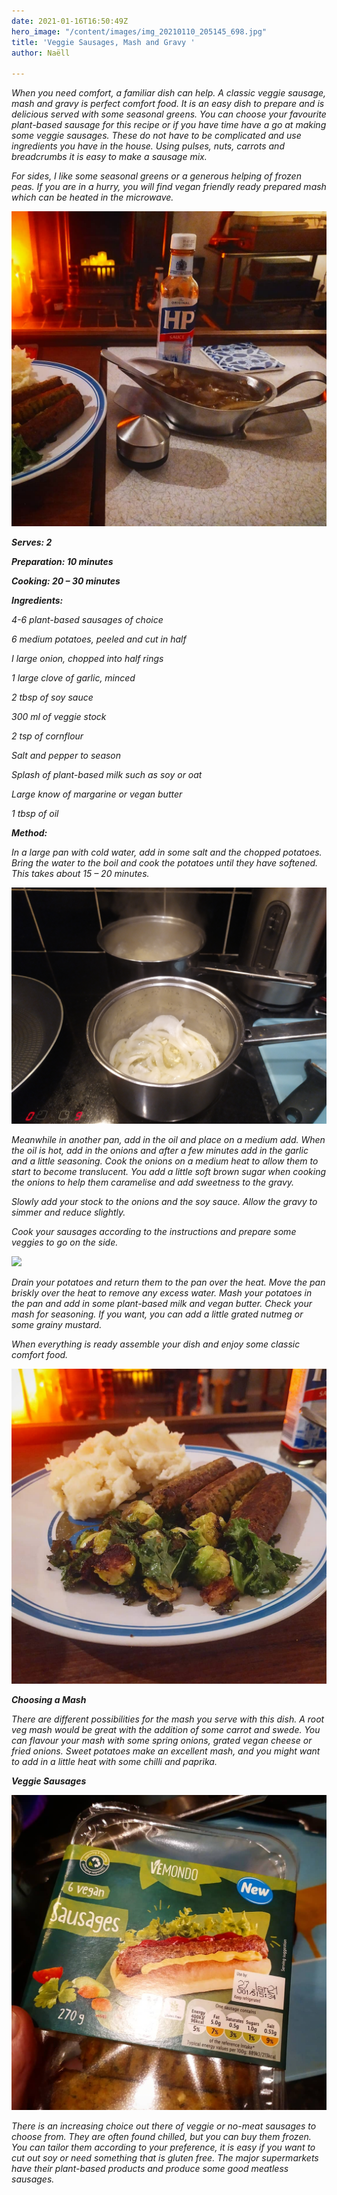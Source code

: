```yaml
---
date: 2021-01-16T16:50:49Z
hero_image: "/content/images/img_20210110_205145_698.jpg"
title: 'Veggie Sausages, Mash and Gravy '
author: Naëll

---
```

_When you need comfort, a familiar dish can help. A classic veggie sausage, mash and gravy is perfect comfort food. It is an easy dish to prepare and is delicious served with some seasonal greens. You can choose your favourite plant-based sausage for this recipe or if you have time have a go at making some veggie sausages. These do not have to be complicated and use ingredients you have in the house. Using pulses, nuts, carrots and breadcrumbs it is easy to make a sausage mix._

_For sides, I like some seasonal greens or a generous helping of frozen peas. If you are in a hurry, you will find vegan friendly ready prepared mash which can be heated in the microwave._ 

![](/content/images/img_20210110_205145_695.jpg)

**_Serves: 2_**

**_Preparation: 10 minutes_**

**_Cooking: 20 – 30 minutes_**

**_Ingredients:_**

_4-6 plant-based sausages of choice_

_6 medium potatoes, peeled and cut in half_

_I large onion, chopped into half rings_

_1 large clove of garlic, minced_

_2 tbsp of soy sauce_

_300 ml of veggie stock_

_2 tsp of cornflour_

_Salt and pepper to season_

_Splash of plant-based milk such as soy or oat_

_Large know of margarine or vegan butter_

_1 tbsp of oil_

**_Method:_**

_In a large pan with cold water, add in some salt and the chopped potatoes. Bring the water to the boil and cook the potatoes until they have softened. This takes about 15 – 20 minutes._

![](/content/images/img_20210110_195927.jpg)

_Meanwhile in another pan, add in the oil and place on a medium add. When the oil is hot, add in the onions and after a few minutes add in the garlic and a little seasoning. Cook the onions on a medium heat to allow them to start to become translucent. You add a little soft brown sugar when cooking the onions to help them caramelise and add sweetness to the gravy._ 

_Slowly add your stock to the onions and the soy sauce. Allow the gravy to simmer and reduce slightly._

_Cook your sausages according to the instructions and prepare some veggies to go on the side._

![](/content/images/img_20210110_200122.jpg)

_Drain your potatoes and return them to the pan over the heat. Move the pan briskly over the heat to remove any excess water. Mash your potatoes in the pan and add in some plant-based milk and vegan butter. Check your mash for seasoning. If you want, you can add a little grated nutmeg or some grainy mustard._

_When everything is ready assemble your dish and enjoy some classic comfort food._

![](/content/images/img_20210110_205145_698.jpg)

**_Choosing a Mash_**

_There are different possibilities for the mash you serve with this dish. A root veg mash would be great with the addition of some carrot and swede. You can flavour your mash with some spring onions, grated vegan cheese or fried onions. Sweet potatoes make an excellent mash, and you might want to add in a little heat with some chilli and paprika._

**_Veggie Sausages_**

![](/content/images/img_20210110_205145_701.jpg)

_There is an increasing choice out there of veggie or no-meat sausages to choose from. They are often found chilled, but you can buy them frozen. You can tailor them according to your preference, it is easy if you want to cut out soy or need something that is gluten free. The major supermarkets have their plant-based products and produce some good meatless sausages._